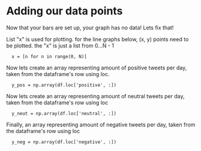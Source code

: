 # Adding our data points

Now that your bars are set up, your graph has no data! Lets fix that!

List "x" is used for plotting. for the line graphs below, (x, y) points need to be plotted. the "x" is just a list from 0...N - 1

`  x = [n for n in range(0, N)]`

Now lets create an  array representing amount of positive tweets per day, taken from the dataframe's row using loc.

`  y_pos = np.array(df.loc['positive', :])`

Now lets create an array representing amount of neutral tweets per day, taken from the dataframe's row using loc

`  y_neut = np.array(df.loc['neutral', :])`

Finally, an array representing amount of negative tweets per day, taken from the dataframe's row using loc

`  y_neg = np.array(df.loc['negative', :])`

